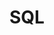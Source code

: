 ---
layout: category
title: SQL
permalink: /categories/analytics/sql/
taxonomy: "analytics_sql"
sidebar:
  nav: "docs"
--- 